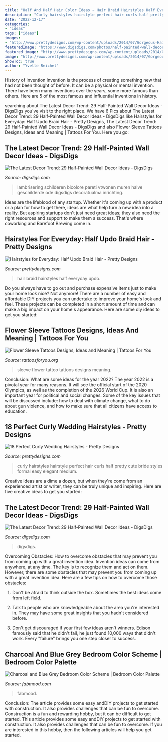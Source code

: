 ```yaml
---
title: "Half And Half Hair Color Ideas ~ Hair Braid Hairstyles Half Everyday Updo"
description: "Curly hairstyles hairstyle perfect hair curls half pretty cute bride styles formal easy elegant medium"
date: "2022-12-17"
categories:
- "ideas"
tags: ["ideas"]
images:
- "http://www.prettydesigns.com/wp-content/uploads/2014/07/Gorgeous-Hair.jpg"
featuredImage: "https://www.digsdigs.com/photos/half-painted-wall-decor-ideas-10.jpg"
featured_image: "http://www.prettydesigns.com/wp-content/uploads/2014/07/Gorgeous-Hair.jpg"
image: "http://www.prettydesigns.com/wp-content/uploads/2014/07/Gorgeous-Hair.jpg"
ShowToc: true
author: "Yvette Reichel"
---
```



History of Invention
Invention is the process of creating something new that had not been thought of before. It can be a physical or mental invention. There have been many inventions over the years, some more famous than others. Here are 5 of the most famous and influential inventions in history.

	

		
searching about The Latest Decor Trend: 29 Half-Painted Wall Decor Ideas - DigsDigs you've visit to the right place. We have 6 Pics about The Latest Decor Trend: 29 Half-Painted Wall Decor Ideas - DigsDigs like Hairstyles for Everyday: Half Updo Braid Hair - Pretty Designs, The Latest Decor Trend: 29 Half-Painted Wall Decor Ideas - DigsDigs and also Flower Sleeve Tattoos Designs, Ideas and Meaning | Tattoos For You. Here you go:
		
    
## The Latest Decor Trend: 29 Half-Painted Wall Decor Ideas - DigsDigs

<img loading=lazy src="https://www.digsdigs.com/photos/half-painted-wall-decor-ideas-26-554x738.jpg" onerror="this.onerror=null;this.src='https://tse3.mm.bing.net/th?id=OIP.OiVRFKOpZRvpdiLzh1iwHAHaJ3&amp;pid=15.1';" alt="The Latest Decor Trend: 29 Half-Painted Wall Decor Ideas - DigsDigs">

_Source: digsdigs.com_

>lambrisering schilderen bicolore pareti vtwonen muren halve geschilderde ode digsdigs decoratualma inrichting. 

	

Ideas are the lifeblood of any startup. Whether it's coming up with a product or a plan for how to get there, ideas are what help turn a new idea into a reality. But aspiring startups don't just need great ideas; they also need the right resources and support to make them a success. That's where coworking and Barefoot Brewing come in.

    
## Hairstyles For Everyday: Half Updo Braid Hair - Pretty Designs

<img loading=lazy src="http://www.prettydesigns.com/wp-content/uploads/2014/07/Gorgeous-Hair.jpg" onerror="this.onerror=null;this.src='https://tse4.mm.bing.net/th?id=OIP.fTyF-HWk4c9K7DvMT_I5ZwHaLH&amp;pid=15.1';" alt="Hairstyles for Everyday: Half Updo Braid Hair - Pretty Designs">

_Source: prettydesigns.com_

>hair braid hairstyles half everyday updo. 

	

Do you always have to go out and purchase expensive items just to make your home look nice? Not anymore! There are a number of easy and affordable DIY projects you can undertake to improve your home's look and feel. These projects can be completed in a short amount of time and can make a big impact on your home's appearance. Here are some diy ideas to get you started: 

    
## Flower Sleeve Tattoos Designs, Ideas And Meaning | Tattoos For You

<img loading=lazy src="http://www.tattoosforyou.org/wp-content/uploads/2016/03/Flower-Sleeve-Tattoo.jpg" onerror="this.onerror=null;this.src='https://tse1.mm.bing.net/th?id=OIP.tC7P1FdcSVE2pazyiT9xtwHaLH&amp;pid=15.1';" alt="Flower Sleeve Tattoos Designs, Ideas and Meaning | Tattoos For You">

_Source: tattoosforyou.org_

>sleeve flower tattoo tattoos designs meaning. 

	

Conclusion: What are some ideas for the year 2022?
The year 2022 is a pivotal year for many reasons. It will see the official start of the 2020 Olympics, as well as the completion of the 2026 World Cup. It is also an important year for political and social changes. Some of the key issues that will be discussed include: how to deal with climate change, what to do about gun violence, and how to make sure that all citizens have access to education.

    
## 18 Perfect Curly Wedding Hairstyles - Pretty Designs

<img loading=lazy src="http://www.prettydesigns.com/wp-content/uploads/2014/10/Long-Curly-Wedding-Hairstyle.jpg" onerror="this.onerror=null;this.src='https://tse2.mm.bing.net/th?id=OIP.TTFGQA5t-R4ILFdljAHvxAHaJ4&amp;pid=15.1';" alt="18 Perfect Curly Wedding Hairstyles - Pretty Designs">

_Source: prettydesigns.com_

>curly hairstyles hairstyle perfect hair curls half pretty cute bride styles formal easy elegant medium. 

	

Creative ideas are a dime a dozen, but when they're come from an experienced artist or writer, they can be truly unique and inspiring. Here are five creative ideas to get you started: 

    
## The Latest Decor Trend: 29 Half-Painted Wall Decor Ideas - DigsDigs

<img loading=lazy src="https://www.digsdigs.com/photos/half-painted-wall-decor-ideas-10.jpg" onerror="this.onerror=null;this.src='https://tse2.mm.bing.net/th?id=OIP.mr83MT9RSPbpt79A9Lnl9wHaLH&amp;pid=15.1';" alt="The Latest Decor Trend: 29 Half-Painted Wall Decor Ideas - DigsDigs">

_Source: digsdigs.com_

>digsdigs. 

	

Overcoming Obstacles: How to overcome obstacles that may prevent you from coming up with a great invention idea.
Invention ideas can come from anywhere, at any time. The key is to recognize them and act on them. However, there are some obstacles that may prevent you from coming up with a great invention idea. Here are a few tips on how to overcome those obstacles:
1) Don't be afraid to think outside the box. Sometimes the best ideas come from left field.

2) Talk to people who are knowledgeable about the area you're interested in. They may have some great insights that you hadn't considered before.

3) Don't get discouraged if your first few ideas aren't winners. Edison famously said that he didn't fail, he just found 10,000 ways that didn't work. Every "failure" brings you one step closer to success.

    
## Charcoal And Blue Grey Bedroom Color Scheme | Bedroom Color Palette

<img loading=lazy src="https://www.fabmood.com/inspiration/wp-content/uploads/2021/02/charcoal-blue-grey-bedroom-547x1024.jpg" onerror="this.onerror=null;this.src='https://tse2.mm.bing.net/th?id=OIP.4JdMUyG0PgrgejJTPwWcIwHaN3&amp;pid=15.1';" alt="Charcoal and Blue Grey Bedroom Color Scheme | Bedroom Color Palette">

_Source: fabmood.com_

>fabmood. 

	

Conclusion: The article provides some easy andDIY projects to get started with construction. It also provides challenges that can be fun to overcome.
Construction is a fun and rewarding hobby, but it can be difficult to get started. This article provides some easy andDIY projects to get started with construction. It also provides challenges that can be fun to overcome. If you are interested in this hobby, then the following articles will help you get started.

